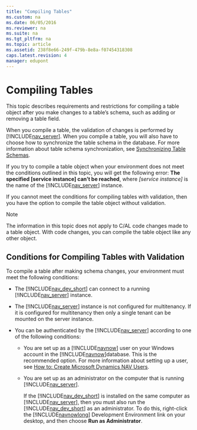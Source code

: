 ```yaml
---
title: "Compiling Tables"
ms.custom: na
ms.date: 06/05/2016
ms.reviewer: na
ms.suite: na
ms.tgt_pltfrm: na
ms.topic: article
ms.assetid: 238f8e66-249f-479b-8e8a-f07454318308
caps.latest.revision: 4
manager: edupont
---
```

# Compiling Tables
This topic describes requirements and restrictions for compiling a table object after you make changes to a table’s schema, such as adding or removing a table field.  
  
 When you compile a table, the validation of changes is performed by [!INCLUDE[nav_server](../dynamics-nav/includes/nav_server_md.md)]. When you compile a table, you will also have to choose how to synchronize the table schema in the database. For more information about table schema synchronization, see [Synchronizing Table Schemas](../dynamics-nav/Synchronizing-Table-Schemas.md).  
  
 If you try to compile a table object when your environment does not meet the conditions outlined in this topic, you will get the following error: **The specified \[service instance\] can’t be reached**, where *\[service instance\]* is the name of the [!INCLUDE[nav_server](../dynamics-nav/includes/nav_server_md.md)] instance.  
  
 If you cannot meet the conditions for compiling tables with validation, then you have the option to compile the table object without validation.  
  
> [!NOTE]  
>  The information in this topic does not apply to C\/AL code changes made to a table object. With code changes, you can compile the table object like any other object.  
  
## Conditions for Compiling Tables with Validation  
 To compile a table after making schema changes, your environment must meet the following conditions:  
  
-   The [!INCLUDE[nav_dev_short](../dynamics-nav/includes/nav_dev_short_md.md)] can connect to a running [!INCLUDE[nav_server](../dynamics-nav/includes/nav_server_md.md)] instance.  
  
-   The [!INCLUDE[nav_server](../dynamics-nav/includes/nav_server_md.md)] instance is not configured for multitenancy. If it is configured for multitenancy then only a single tenant can be mounted on the server instance.  
  
-   You can be authenticated by the [!INCLUDE[nav_server](../dynamics-nav/includes/nav_server_md.md)] according to one of the following conditions:  
  
    -   You are set up as a [!INCLUDE[navnow](../dynamics-nav/includes/navnow_md.md)] user on your Windows account in the [!INCLUDE[navnow](../dynamics-nav/includes/navnow_md.md)]database. This is the recommended option. For more information about setting up a user, see [How to: Create Microsoft Dynamics NAV Users](../Topic/How%20to:%20Create%20Microsoft%20Dynamics%20NAV%20Users.md).  
  
    -   You are set up as an administrator on the computer that is running [!INCLUDE[nav_server](../dynamics-nav/includes/nav_server_md.md)].  
  
         If the [!INCLUDE[nav_dev_short](../dynamics-nav/includes/nav_dev_short_md.md)] is installed on the same computer as [!INCLUDE[nav_server](../dynamics-nav/includes/nav_server_md.md)], then you must also run the [!INCLUDE[nav_dev_short](../dynamics-nav/includes/nav_dev_short_md.md)] as an administrator. To do this, right\-click the [!INCLUDE[navnowlong](../dynamics-nav/includes/navnowlong_md.md)] Development Environment link on your desktop, and then choose **Run as Administrator**.